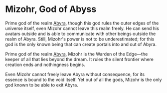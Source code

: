 # Mizohr, God of Abyss

Prime god of the realm [Abyra](../../Realms/Abyra.md), though this god rules the outer edges of the universe itself, even Mizohr cannot leave this realm freely. He can send his avatars outside and is able to communicate with other beings outside the realm of Abyra. Still, Mizohr's power is not to be underestimated; for this god is the only known being that can create portals into and out of Abyra.



Prime god of the realm [Abyra](../../Realms/Abyra.md), Mizohr is the Warden of the Edge—the keeper of all that lies beyond the dream. It rules the silent frontier where creation ends and nothingness begins.

Even Mizohr cannot freely leave Abyra without consequence, for its essence is bound to the void itself. Yet out of all the gods, Mizohr is the only god known to be able to exit Abyra.